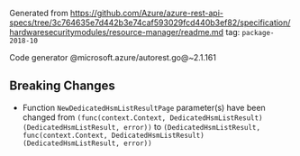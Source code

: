 Generated from https://github.com/Azure/azure-rest-api-specs/tree/3c764635e7d442b3e74caf593029fcd440b3ef82/specification/hardwaresecuritymodules/resource-manager/readme.md tag: `package-2018-10`

Code generator @microsoft.azure/autorest.go@~2.1.161

## Breaking Changes

- Function `NewDedicatedHsmListResultPage` parameter(s) have been changed from `(func(context.Context, DedicatedHsmListResult) (DedicatedHsmListResult, error))` to `(DedicatedHsmListResult, func(context.Context, DedicatedHsmListResult) (DedicatedHsmListResult, error))`
